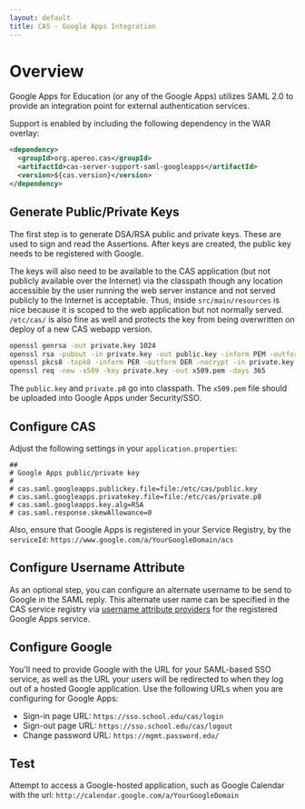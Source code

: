 ```yaml
---
layout: default
title: CAS - Google Apps Integration
---
```


# Overview
Google Apps for Education (or any of the Google Apps) utilizes SAML 2.0 to provide an integration point for external authentication services. 

Support is enabled by including the following dependency in the WAR overlay:

```xml
<dependency>
  <groupId>org.apereo.cas</groupId>
  <artifactId>cas-server-support-saml-googleapps</artifactId>
  <version>${cas.version}</version>
</dependency>
```

## Generate Public/Private Keys
The first step is to generate DSA/RSA public and private keys. These are used to sign and read the Assertions. 
After keys are created, the public key needs to be registered with Google.

The keys will also need to be available to the CAS application (but not publicly available over the Internet)
via the classpath though any location accessible by the user running the web server 
instance and not served publicly to the Internet is acceptable.  Thus, inside `src/main/resources` is 
nice because it is scoped to the web application but not normally served. `/etc/cas/` 
is also fine as well and protects the key from being overwritten on deploy of a new CAS webapp version.

```bash
openssl genrsa -out private.key 1024
openssl rsa -pubout -in private.key -out public.key -inform PEM -outform DER
openssl pkcs8 -topk8 -inform PER -outform DER -nocrypt -in private.key -out private.p8
openssl req -new -x509 -key private.key -out x509.pem -days 365
```

The `public.key` and `private.p8` go into classpath. The `x509.pem` file should be 
uploaded into Google Apps under Security/SSO.

## Configure CAS
Adjust the following settings in your `application.properties`:

```properties
##
# Google Apps public/private key
#
# cas.saml.googleapps.publickey.file=file:/etc/cas/public.key
# cas.saml.googleapps.privatekey.file=file:/etc/cas/private.p8
# cas.saml.googleapps.key.alg=RSA
# cas.saml.response.skewAllowance=0
```

Also, ensure that Google Apps is registered in your Service Registry, 
by the `serviceId`: `https://www.google.com/a/YourGoogleDomain/acs`

## Configure Username Attribute 
As an optional step, you can configure an alternate username to be send to Google in the SAML reply. This alternate user name
can be specified in the CAS service registry via [username attribute providers](../installation/Service-Management.html)
for the registered Google Apps service.

## Configure Google
You'll need to provide Google with the URL for your SAML-based SSO service, as well as the URL your users will 
be redirected to when they log out of a hosted Google application.
Use the following URLs when you are configuring for Google Apps:

* Sign-in page URL: `https://sso.school.edu/cas/login`
* Sign-out page URL: `https://sso.school.edu/cas/logout`
* Change password URL: `https://mgmt.password.edu/`

## Test
Attempt to access a Google-hosted application, such as Google Calendar 
with the url: `http://calendar.google.com/a/YourGoogleDomain`
